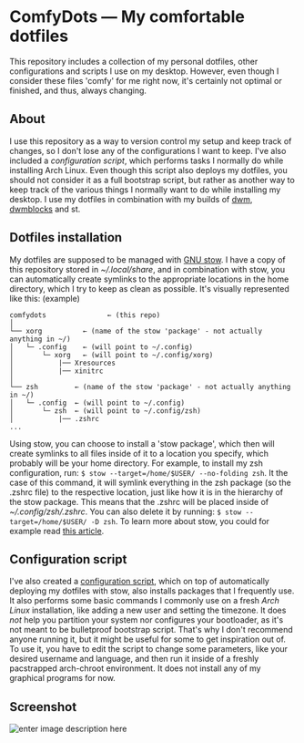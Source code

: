 ﻿# ComfyDots — My comfortable dotfiles

This repository includes a collection of my personal dotfiles, other configurations and scripts I use on my desktop. However, even though I consider these files 'comfy' for me right now, it's certainly not optimal or finished, and thus, always changing.

## About
I use this repository as a way to version control my setup and keep track of changes, so I don't lose any of the configurations I want to keep. I've also included a *configuration script*, which performs tasks I normally do while installing Arch Linux. Even though this script also deploys my dotfiles, you should not consider it as a full bootstrap script, but rather as another way to keep track of the various things I normally want to do while installing my desktop. I use my dotfiles in combination with my builds of [dwm](https://github.com/consoom/dwm), [dwmblocks](https://github.com/consoom/dwmblocks) and st.

## Dotfiles installation
My dotfiles are supposed to be managed with [GNU stow](https://www.gnu.org/software/stow/). I have a copy of this repository stored in *~/.local/share*, and in combination with stow, you can automatically create symlinks to the appropriate locations in the home directory, which I try to keep as clean as possible. It's visually represented like this: (example)
```
comfydots				← (this repo)
│
└── xorg          ← (name of the stow 'package' - not actually anything in ~/)
│   └─ .config    ← (will point to ~/.config)
│       └─ xorg   ← (will point to ~/.config/xorg)
│           |── Xresources
│           |── xinitrc
│
└── zsh         ← (name of the stow 'package' - not actually anything in ~/)
│   └─ .config  ← (will point to ~/.config)
│       └─ zsh  ← (will point to ~/.config/zsh)
│           |── .zshrc
...
```
Using stow, you can choose to install a 'stow package', which then will create symlinks to all files inside of it to a location you specify, which probably will be your home directory.
For example, to install my zsh configuration, run: `$ stow --target=/home/$USER/ --no-folding zsh`. It the case of this command, it will symlink everything in the zsh package (so the .zshrc file) to the respective location, just like how it is in the hierarchy of the stow package. This means that the .zshrc will be placed inside of *~/.config/zsh/.zshrc*.
You can also delete it by running: `$ stow --target=/home/$USER/ -D zsh`.
To learn more about stow, you could for example read [this article](https://web.archive.org/web/20210515192752/https://alexpearce.me/2016/02/managing-dotfiles-with-stow/).

## Configuration script
I've also created a [configuration script](conf.sh), which on top of automatically deploying my dotfiles with stow, also installs packages that I frequently use. It also performs some basic commands I commonly use on a fresh *Arch Linux* installation, like adding a new user and setting the timezone. It does *not* help you partition your system nor configures your bootloader, as it's not meant to be bulletproof bootstrap script. That's why I don't recommend anyone running it, but it might be useful for some to get inspiration out of.
To use it, you have to edit the script to change some parameters, like your desired username and language, and then run it inside of a freshly pacstrapped arch-chroot environment. It does not install any of my graphical programs for now.

## Screenshot
![enter image description here](https://user-images.githubusercontent.com/33983173/138537372-5e44efb0-a022-4478-b235-f91271a11aa3.png)
